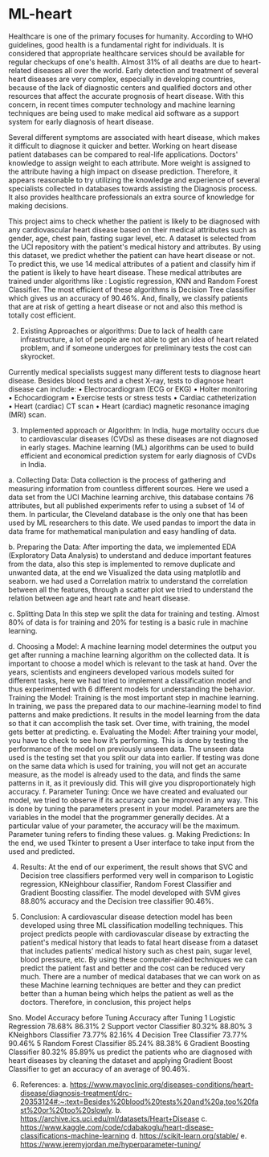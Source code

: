 # ML-heart


Healthcare is one of the primary focuses for humanity. According to WHO guidelines, good health is a fundamental right for individuals. It is considered that appropriate healthcare services should be available for regular checkups of one's health. Almost 31% of all deaths are due to heart-related diseases all over the world. Early detection and treatment of several heart diseases are very complex, especially in developing countries, because of the lack of diagnostic centers and qualified doctors and other resources that affect the accurate prognosis of heart disease. With this concern, in recent times computer technology and machine learning techniques are being used to make medical aid software as a support system for early diagnosis of heart disease.



Several different symptoms are associated with heart disease, which makes it difficult to diagnose it quicker and better. Working on heart disease patient databases can be compared to real-life applications. Doctors' knowledge to assign weight to each attribute. More weight is assigned to the attribute having a high impact on disease prediction. Therefore, it appears reasonable to try utilizing the knowledge and experience of several specialists collected in databases towards assisting the Diagnosis process. It also provides healthcare professionals an extra source of knowledge for making decisions.



This project aims to check whether the patient is likely to be diagnosed with any cardiovascular heart disease based on their medical attributes such as gender, age, chest pain, fasting sugar level, etc. A dataset is selected from the UCI repository with the patient's medical history and attributes. By using this dataset, we predict whether the patient can have heart disease or not. To predict this, we use 14 medical attributes of a patient and classify him if the patient is likely to have heart disease. These medical attributes are trained under algorithms like : Logistic regression, KNN and Random Forest Classifier. The most efficient of these algorithms is Decision Tree classifier which gives us an accuracy of 90.46%. And, finally, we classify patients that are at risk of getting a heart disease or not and also this method is totally cost efficient.


2. Existing Approaches or algorithms:
    Due to lack of health care infrastructure, a lot of people are not able to get an idea of heart related problem, and if someone undergoes for preliminary tests the     cost can skyrocket.
    
Currently medical specialists suggest many different tests to diagnose heart disease. Besides blood tests and a chest X-ray, tests to diagnose heart disease can include: • Electrocardiogram (ECG or EKG) • Holter monitoring • Echocardiogram • Exercise tests or stress tests • Cardiac catheterization • Heart (cardiac) CT scan • Heart (cardiac) magnetic resonance imaging (MRI) scan.

3. Implemented approach or Algorithm: In India, huge mortality occurs due to cardiovascular diseases (CVDs) as these diseases are not diagnosed in early stages. Machine learning (ML) algorithms can be used to build efficient and economical prediction system for early diagnosis of CVDs in India.


a. Collecting Data: Data collection is the process of gathering and measuring information from countless different sources. Here we used a data set from the UCI Machine learning archive, this database contains 76 attributes, but all published experiments refer to using a subset of 14 of them. In particular, the Cleveland database is the only one that has been used by ML researchers to this date. We used pandas to import the data in data frame for mathematical manipulation and easy handling of data.

b. Preparing the Data:
After importing the data, we implemented EDA (Exploratory Data Analysis) to understand and deduce important features from the data, also this step is
implemented to remove duplicate and unwanted data, at the end we Visualized the data using matplotlib and seaborn. we had used a Correlation matrix to understand the correlation between all the features, through a scatter plot we tried to understand the relation between age and heart rate and heart disease.


c. Splitting Data In this step we split the data for training and testing. Almost 80% of data is for training and 20% for testing is a basic rule in machine learning.


d. Choosing a Model: A machine learning model determines the output you get after running a machine learning algorithm on the collected data. It is important to choose a model which is relevant to the task at hand. Over the years, scientists and engineers developed various models suited for different tasks, here we had tried to implement a classification model and thus experimented with 6 different models for understanding the behavior. Training the Model: Training is the most important step in machine learning. In training, we pass the prepared data to our machine-learning model to find patterns and make predictions. It results in the model learning from the data so that it can accomplish the task set. Over time, with training, the model gets better at predicting. e. Evaluating the Model:
After training your model, you have to check to see how it’s performing. This is done by testing the performance of the model on previously unseen data. The unseen data used is the testing set that you split our data into earlier. If testing was done on the same data which is used for training, you will not get an accurate measure, as the model is already used to the data, and finds the same patterns in it, as it previously did. This will give you disproportionately high accuracy. f. Parameter Tuning: Once we have created and evaluated our model, we tried to observe if its accuracy can be improved in any way. This is done by tuning the parameters present in your model. Parameters are the variables in the model that the programmer generally decides. At a particular value of your parameter, the accuracy will be the maximum. Parameter tuning refers to finding these values. g. Making Predictions: In the end, we used Tkinter to present a User interface to take input from the used and predicted.




4. Results:
At the end of our experiment, the result shows that SVC and Decision tree classifiers performed very well in comparison to Logistic regression, KNeighbour classifier, Random Forest Classifier and Gradient Boosting classifier. The model developed with SVM gives 88.80% accuracy and the Decision tree classifier 90.46%.


5. Conclusion:
A cardiovascular disease detection model has been developed using three ML classification modelling techniques. This project predicts people with cardiovascular disease by extracting the patient's medical history that leads to fatal heart disease from a dataset that includes patients’ medical history such as chest pain, sugar level, blood pressure, etc. By using these computer-aided techniques we can predict the patient fast and better and the cost can be reduced very much. There are a number of medical databases that we can work on as these Machine learning techniques are better and they can predict better than a human being which helps the patient as well as the doctors. Therefore, in conclusion, this project helps


Sno.
Model
Accuracy before Tuning
Accuracy after Tuning
1 Logistic Regression 78.68% 86.31%
2
Support vector Classifier
80.32%
88.80%
3 KNeighbors Classifier
73.77%
82.16%
4 Decision Tree Classifier
73.77%
90.46%
5 Random Forest Classifier
85.24%
88.38%
6 Gradient Boosting Classifier
80.32%
85.89%
us predict the patients who are diagnosed with heart diseases by cleaning the dataset and applying Gradient Boost Classifier to get an accuracy of an average of 90.46%.


6. References:
a. https://www.mayoclinic.org/diseases-conditions/heart-disease/diagnosis-treatment/drc-20353124#:~:text=Besides%20blood%20tests%20and%20a,too%20fast%20or%20too%20slowly.
b. https://archive.ics.uci.edu/ml/datasets/Heart+Disease
c. https://www.kaggle.com/code/cdabakoglu/heart-disease-classifications-machine-learning
d. https://scikit-learn.org/stable/
e. https://www.jeremyjordan.me/hyperparameter-tuning/
